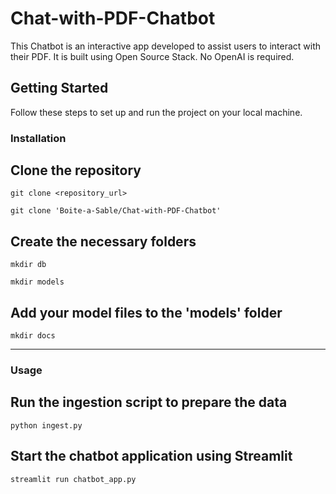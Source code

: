 # Chat-with-PDF-Chatbot
This Chatbot is an interactive app developed to assist users to interact with their PDF. It is built using Open Source Stack. No OpenAI is required.

## Getting Started

Follow these steps to set up and run the project on your local machine.


### Installation

<!--```sh -->
## Clone the repository
```
git clone <repository_url>
```

```
git clone 'Boite-a-Sable/Chat-with-PDF-Chatbot'
```

## Create the necessary folders
```
mkdir db
```

```
mkdir models
```

## Add your model files to the 'models' folder
```
mkdir docs
```

----
### Usage 

## Run the ingestion script to prepare the data

```
python ingest.py
```

## Start the chatbot application using Streamlit

```
streamlit run chatbot_app.py
```
